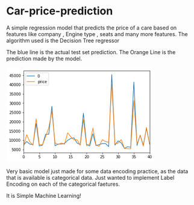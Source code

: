 # Car-price-prediction

A simple regression model that predicts the price of a care based on features like company , Engine type , seats and many more features.
The algorithm used is the Decision Tree regressor

The blue line is the actual test set prediction.
The Orange Line is the prediction made by the model.


![](pred.png)


Very basic model just made for some data encoding practice, as the data that is available is categorical data.
Just wanted to implement Label Encoding on each of the categorical faetures.

It is Simple Machine Learning!
